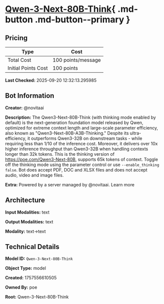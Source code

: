 # [Qwen-3-Next-80B-Think](https://poe.com/Qwen-3-Next-80B-Think){ .md-button .md-button--primary }

## Pricing

| Type | Cost |
|------|------|
| Total Cost | 100 points/message |
| Initial Points Cost | 100 points |

**Last Checked:** 2025-09-20 12:32:13.295985


## Bot Information

**Creator:** @novitaai

**Description:** The Qwen3-Next-80B-Think (with thinking mode enabled by default) is the next-generation foundation model released by Qwen, optimized for extreme context length and large-scale parameter efficiency, also known as "Qwen3-Next-80B-A3B-Thinking." Despite its ultra-efficiency, it outperforms Qwen3-32B on downstream tasks - while requiring less than 1/10 of the inference cost. Moreover, it delivers over 10x higher inference throughput than Qwen3-32B when handling contexts longer than 32k tokens. This is the thinking version of https://poe.com/Qwen3-Next-80B, supports 65k tokens of context. Toggle off the thinking mode using the parameter control or use `--enable_thinking false`. 
Bot does accept PDF, DOC and XLSX files and does not accept audio, video and image files.

**Extra:** Powered by a server managed by @novitaai. Learn more


## Architecture

**Input Modalities:** text

**Output Modalities:** text

**Modality:** text->text


## Technical Details

**Model ID:** `Qwen-3-Next-80B-Think`

**Object Type:** model

**Created:** 1757556610505

**Owned By:** poe

**Root:** Qwen-3-Next-80B-Think
